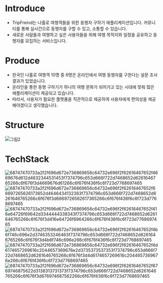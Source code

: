 # Introduce
* TripFreind는 나홀로 여행객들을 위한 동행자 구하기 애플리케이션입니다. 커뮤니티를 통해 실시간으로 동행자를 구할 수 있고, 소통할 수 있습니다.
* 새로운 사람들과 여행하고 싶은 사용자들을 위해 여행 목적지와 일정을 공유하고 동행자를 모집하는 서비스입니다.

# Produce
* 한국인 나홀로 여행객 10명 중 6명은 온라인에서 여행 동행자를 구한다는 설문 조사 결과가 있었습니다.
* 온라인을 통한 동행 구하기가 하나의 여행 문화가 되어가고 있는 시대에 맞춰 많은 애플리케이션이 제공되고 있습니다.
* 따라서, 사용자가 필요한 플랫폼을 직관적으로 제공하여 사용자에게 편의성을 제공해야겠다고 생각했습니다.

# Structure
![그림2](https://github.com/YonjjinJang/FinalProject-TripFriend/assets/131962031/6c098fec-3244-4ea0-b917-12e39b798e5a)

# TechStack
![68747470733a2f2f696d672e736869656c64732e696f2f62616467652f4669676d612d4632344531453f7374796c653d666f722d7468652d6261646765266c6f676f3d4669676d61266c6f676f436f6c6f723d7768697465](https://github.com/YonjjinJang/FinalProject-ShoppingMallService-team2/assets/131962031/700fd023-9f66-4468-bbba-da079a7f5253) 
![68747470733a2f2f696d672e736869656c64732e696f2f62616467652f66697265626173652d4646434132383f7374796c653d666f722d7468652d6261646765266c6f676f3d6669726562617365266c6f676f436f6c6f723d7768697465](https://github.com/YonjjinJang/FinalProject-ShoppingMallService-team2/assets/131962031/f32354b7-9dba-4e98-9118-dbe0d323ab33)
![68747470733a2f2f696d672e736869656c64732e696f2f62616467652f416e64726f69642d3344444338343f7374796c653d666f722d7468652d6261646765266c6f676f3d416e64726f6964266c6f676f436f6c6f723d7768697465](https://github.com/YonjjinJang/FinalProject-ShoppingMallService-team2/assets/131962031/43d10629-c40f-4485-b9c4-bad98920a049)
![68747470733a2f2f696d672e736869656c64732e696f2f62616467652f4b6f746c696e2d3746353246463f7374796c653d666f722d7468652d6261646765266c6f676f3d4b6f746c696e266c6f676f436f6c6f723d7768697465](https://github.com/YonjjinJang/FinalProject-ShoppingMallService-team2/assets/131962031/2829f340-0cfe-456c-855e-0a4bce1340bc)
![68747470733a2f2f696d672e736869656c64732e696f2f62616467652f4d6174657269616c2044657369676e2d3735373537353f7374796c653d666f722d7468652d6261646765266c6f676f3d4d6174657269616c2044657369676e266c6f676f436f6c6f723d7768697465](https://github.com/YonjjinJang/FinalProject-ShoppingMallService-team2/assets/131962031/a4f5b41d-3988-4a19-89aa-26440d9cc193)
![68747470733a2f2f696d672e736869656c64732e696f2f62616467652f6769746875622d3138313731373f7374796c653d666f722d7468652d6261646765266c6f676f3d676974687562266c6f676f436f6c6f723d7768697465](https://github.com/YonjjinJang/FinalProject-ShoppingMallService-team2/assets/131962031/026d58a9-aa58-4628-8948-5e7d81d1ef53)

